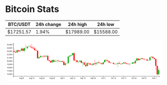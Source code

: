 # Bitcoin Stats

BTC/USDT|24h change|24h high|24h low|
|---|---|---|---|
|$17251.57|1.94%|$17989.00|$15588.00|

<img src="./chart.svg">
